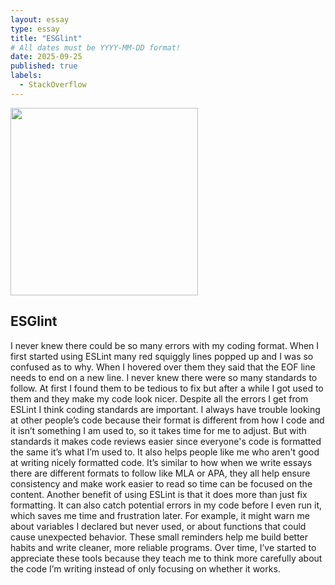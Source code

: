```yaml
---
layout: essay
type: essay
title: "ESGlint"
# All dates must be YYYY-MM-DD format!
date: 2025-09-25
published: true
labels:
  - StackOverflow
---
```


<img width="300px" class="rounded float-start pe-4" src="../img/eslint.jpg">

## ESGlint
I never knew there could be so many errors with my coding format. When I first started using ESLint many red squiggly lines popped up and I was so confused as to why. When I hovered over them they said that the EOF line needs to end on a new line. I never knew there were so many standards to follow. At first I found them to be tedious to fix but after a while I got used to them and they make my code look nicer.
	Despite all the errors I get from ESLint I think coding standards are important. I always have trouble looking at other people’s code because their format is different from how I code and it isn’t something I am used to, so it takes time for me to adjust. But with standards it makes code reviews easier since everyone's code is formatted the same it’s what I’m used to. It also helps people like me who aren't good at writing nicely formatted code. It’s similar to how when we write essays there are different formats to follow like MLA or APA, they all help ensure consistency and make work easier to read so time can be focused on the content.
	Another benefit of using ESLint is that it does more than just fix formatting. It can also catch potential errors in my code before I even run it, which saves me time and frustration later. For example, it might warn me about variables I declared but never used, or about functions that could cause unexpected behavior. These small reminders help me build better habits and write cleaner, more reliable programs. Over time, I’ve started to appreciate these tools because they teach me to think more carefully about the code I’m writing instead of only focusing on whether it works.



